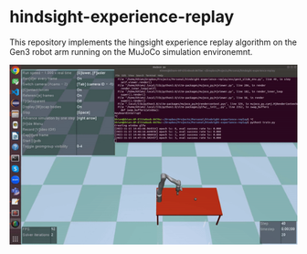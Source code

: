 # hindsight-experience-replay

This repository implements the hingsight experience replay algorithm on the Gen3 robot arm running on the MuJoCo simulation environemnt.

![](demo.gif)
